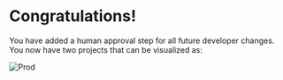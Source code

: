 # Congratulations!

You have added a human approval step for all future developer changes. You now have two projects that can be visualized as:

![Prod](https://lh3.googleusercontent.com/Xck3vgRQ9pGOi8CT1Jf064XXLcaS8iMr6_j6Y3cWRn7jZmBy5MGh3v-3ii_y7hhe5HHIcA3pKIYR6LqGe0S4U9pYTJM-vJNVxru3T6-V-Q1AHgJ24zAwZRvRVB5DG-5YuT-JSztG)

